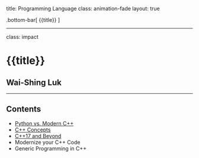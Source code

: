 title: Programming Language
class: animation-fade
layout: true

<!-- This slide will serve as the base layout for all your slides -->

.bottom-bar[
{{title}}
]

---

class: impact

# {{title}}

## Wai-Shing Luk

---

## Contents

- [Python vs. Modern C++](py2cpp.html)
- [C++ Concepts](concepts.html)
- [C++17 and Beyond](cpp17.html)
- Modernize your C++ Code
- Generic Programming in C++
